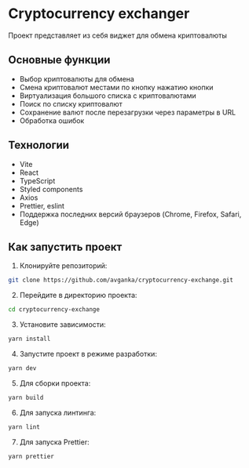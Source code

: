 # Cryptocurrency exchanger

Проект представляет из себя виджет для обмена криптовалюты

## Основные функции

- Выбор криптовалюты для обмена
- Смена криптовалют местами по кнопку нажатию кнопки
- Виртуализация большого списка с криптовалютами
- Поиск по списку криптовалют
- Сохранение валют после перезагрузки через параметры в URL
- Обработка ошибок

## Технологии

- Vite
- React
- TypeScript
- Styled components
- Axios
- Prettier, eslint
- Поддержка последних версий браузеров (Chrome, Firefox, Safari, Edge)

## Как запустить проект

1. Клонируйте репозиторий:

```bash
git clone https://github.com/avganka/cryptocurrency-exchange.git
```

2. Перейдите в директорию проекта:

```bash
cd cryptocurrency-exchange
```

3. Установите зависимости:

```bash
yarn install
```

4. Запустите проект в режиме разработки:

```bash
yarn dev
```

5. Для сборки проекта:

```bash
yarn build
```

6. Для запуска линтинга:

```bash
yarn lint
```

7. Для запуска Prettier:

```bash
yarn prettier
```

